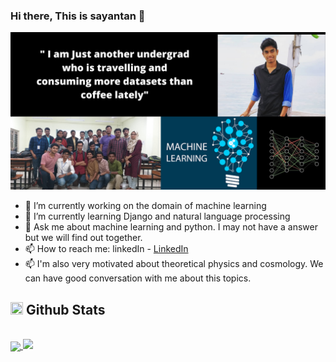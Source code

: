 ### Hi there, This is sayantan 👋
<img src = "https://github.com/sayantan1410/sayantan1410/blob/master/Main%20image.png">


- 🔭 I’m currently working on the domain of machine learning 
- 🌱 I’m currently learning Django and natural language processing
- 💬 Ask me about machine learning and python. I may not have a answer but we will find out together.
- 📫 How to reach me: linkedIn - [LinkedIn](https://www.linkedin.com/in/sayantan--/)
- 📫 I'm also very motivated about theoretical physics and cosmology. We can have good conversation with me about this topics.

## <img width="20" height="20" src="https://img.icons8.com/color/48/000000/github-2.png"/> Github Stats
<br/>
<a href="https://github.com/sayantan1410">
  <img align="center" src="https://github-readme-stats.vercel.app/api/top-langs/?username=sayantan1410&theme=dark&hide_langs_below=1" />
</a>
<img src = "https://github-readme-stats.vercel.app/api?username=sayantan1410&&show_icons=true&title_color=ffffff&icon_color=bb2acf&text_color=daf7dc&bg_color=151515">
